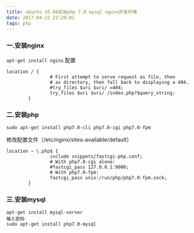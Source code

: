 ```yaml
---
title: ubuntu 16.04安装php 7.0 mysql nginx开发环境
date: 2017-04-22 22:20:01
tags: php
---
```

### 一.安装nginx
`apt-get install nginx`
配置  
```
location / {
                # First attempt to serve request as file, then
                # as directory, then fall back to displaying a 404.
                #try_files $uri $uri/ =404;
                try_files $uri $uri/ /index.php?$query_string;
        }
```
### 二.安装php
```
sudo apt-get install php7.0-cli php7.0-cgi php7.0-fpm
```
修改配置文件（/etc/nginx/sites-available/default）  
```
location ~ \.php$ {
                include snippets/fastcgi-php.conf;
                # With php7.0-cgi alone:
                #fastcgi_pass 127.0.0.1:9000;
                # With php7.0-fpm:
                fastcgi_pass unix:/run/php/php7.0-fpm.sock;
        }
```
### 三.安装mysql
```
apt-get install mysql-server
输入密码
sudo apt-get install php7.0-mysql
```